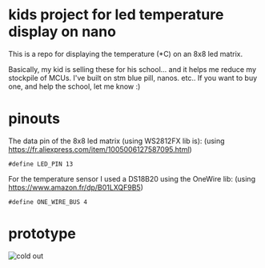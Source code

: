 # kids project for led temperature display on nano #

This is a repo for displaying the temperature (*C) on an 8x8 led matrix.

Basically, my kid is selling these for his school... and it helps me reduce my stockpile of MCUs.
I've built on stm blue pill, nanos. etc..
If you want to buy one, and help the school, let me know :)

# pinouts #

The data pin of the 8x8 led matrix (using WS2812FX lib is):
(using https://fr.aliexpress.com/item/1005006127587095.html)

    #define LED_PIN 13

For the temperature sensor I used a DS18B20 using the OneWire lib:
(using https://www.amazon.fr/dp/B01LXQF9B5)

    #define ONE_WIRE_BUS 4

# prototype #

![cold out](relative%20img/image.jpg?raw=true "cold")